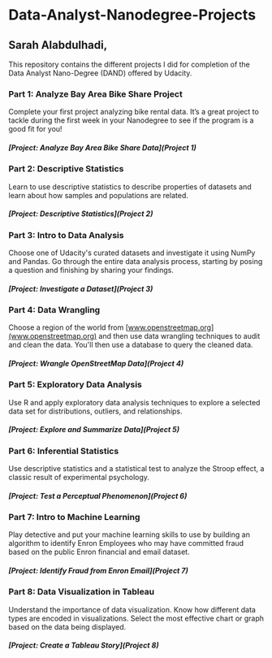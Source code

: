 # Data-Analyst-Nanodegree-Projects
## Sarah Alabdulhadi,

This repository contains the different projects I did for completion of the Data Analyst Nano-Degree (DAND) offered by Udacity.

### Part 1: Analyze Bay Area Bike Share Project
Complete your first project analyzing bike rental data. It’s a great project to tackle during the first week in your Nanodegree to see if the program is a good fit for you!
##### [Project: Analyze Bay Area Bike Share Data](Project 1)
    
   
   
### Part 2: Descriptive Statistics
Learn to use descriptive statistics to describe properties of datasets and learn about how samples and populations are related.
##### [Project: Descriptive Statistics](Project 2)



### Part 3: Intro to Data Analysis
Choose one of Udacity's curated datasets and investigate it using NumPy and Pandas. Go through the entire data analysis process, starting by posing a question and finishing by sharing your findings.
##### [Project: Investigate a Dataset](Project 3)



### Part 4: Data Wrangling
Choose a region of the world from [www.openstreetmap.org](www.openstreetmap.org) and then use data wrangling techniques to audit and clean the data. You'll then use a database to query the cleaned data.
##### [Project: Wrangle OpenStreetMap Data](Project 4)
  
  
  
### Part 5: Exploratory Data Analysis
Use R and apply exploratory data analysis techniques to explore a selected data set for distributions, outliers, and relationships.
##### [Project: Explore and Summarize Data](Project 5)
    
    
    
### Part 6: Inferential Statistics
Use descriptive statistics and a statistical test to analyze the Stroop effect, a classic result of experimental psychology.
##### [Project: Test a Perceptual Phenomenon](Project 6)



### Part 7: Intro to Machine Learning
Play detective and put your machine learning skills to use by building an algorithm to identify Enron Employees who may have committed fraud based on the public Enron financial and email dataset.
##### [Project: Identify Fraud from Enron Email](Project 7)
    
    
    
### Part 8: Data Visualization in Tableau
Understand the importance of data visualization. Know how different data types are encoded in visualizations. Select the most effective chart or graph based on the data being displayed.
##### [Project: Create a Tableau Story](Project 8)
